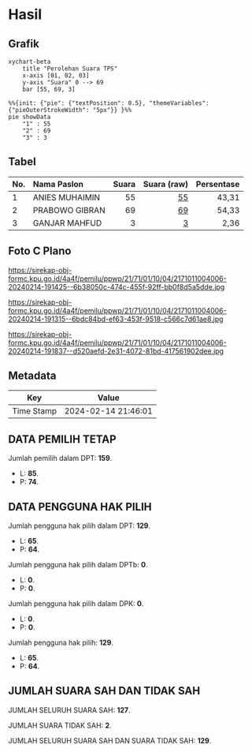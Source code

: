 # Hasil

## Grafik

```mermaid
xychart-beta
    title "Perolehan Suara TPS"
    x-axis [01, 02, 03]
    y-axis "Suara" 0 --> 69
    bar [55, 69, 3]
```

```mermaid
%%{init: {"pie": {"textPosition": 0.5}, "themeVariables": {"pieOuterStrokeWidth": "5px"}} }%%
pie showData
    "1" : 55
    "2" : 69
    "3" : 3
```

## Tabel

| No. | Nama Paslon    | Suara | Suara (raw) | Persentase |
|:--- |:-------------- | -----:| -----------:| ----------:|
| 1   | ANIES MUHAIMIN | 55    | [55][p-1]   | 43,31      |
| 2   | PRABOWO GIBRAN | 69    | [69][p-2]   | 54,33      |
| 3   | GANJAR MAHFUD  | 3     | [3][p-3]    | 2,36       |


[p-1]: https://github.com/gigit-pemilu/pemilu-2024-21-kepulauan-riau/blob/main/pilpres/hitung-suara/sub/21-kepulauan-riau/sub/71-kota-batam/sub/01-belakang-padang/sub/1004-pulau-terung/sub/006-tps/sub/paslon-1.txt
[p-2]: https://github.com/gigit-pemilu/pemilu-2024-21-kepulauan-riau/blob/main/pilpres/hitung-suara/sub/21-kepulauan-riau/sub/71-kota-batam/sub/01-belakang-padang/sub/1004-pulau-terung/sub/006-tps/sub/paslon-2.txt
[p-3]: https://github.com/gigit-pemilu/pemilu-2024-21-kepulauan-riau/blob/main/pilpres/hitung-suara/sub/21-kepulauan-riau/sub/71-kota-batam/sub/01-belakang-padang/sub/1004-pulau-terung/sub/006-tps/sub/paslon-3.txt

## Foto C Plano

https://sirekap-obj-formc.kpu.go.id/4a4f/pemilu/ppwp/21/71/01/10/04/2171011004006-20240214-191425--6b38050c-474c-455f-92ff-bb0f8d5a5dde.jpg

https://sirekap-obj-formc.kpu.go.id/4a4f/pemilu/ppwp/21/71/01/10/04/2171011004006-20240214-191315--6bdc84bd-ef63-453f-9518-c566c7d61ae8.jpg

https://sirekap-obj-formc.kpu.go.id/4a4f/pemilu/ppwp/21/71/01/10/04/2171011004006-20240214-191837--d520aefd-2e31-4072-81bd-417561902dee.jpg


## Metadata

| Key        | Value               |
| ---------- | ------------------- |
| Time Stamp | 2024-02-14 21:46:01 |


## DATA PEMILIH TETAP

Jumlah pemilih dalam DPT: **159**.
 * L: **85**.
 * P: **74**.

## DATA PENGGUNA HAK PILIH

Jumlah pengguna hak pilih dalam DPT: **129**.
 * L: **65**.
 * P: **64**.

Jumlah pengguna hak pilih dalam DPTb: **0**.
 * L: **0**.
 * P: **0**.

Jumlah pengguna hak pilih dalam DPK: **0**.
 * L: **0**.
 * P: **0**.

Jumlah pengguna hak pilih: **129**.
 * L: **65**.
 * P: **64**.

## JUMLAH SUARA SAH DAN TIDAK SAH

JUMLAH SELURUH SUARA SAH: **127**.

JUMLAH SUARA TIDAK SAH: **2**.

JUMLAH SELURUH SUARA SAH DAN SUARA TIDAK SAH: **129**.


